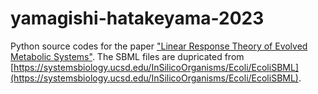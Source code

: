 # yamagishi-hatakeyama-2023

Python source codes for the paper ["Linear Response Theory of Evolved Metabolic Systems"](https://arxiv.org/abs/2210.14508).
The SBML files are dupricated from [https://systemsbiology.ucsd.edu/InSilicoOrganisms/Ecoli/EcoliSBML](https://systemsbiology.ucsd.edu/InSilicoOrganisms/Ecoli/EcoliSBML).
